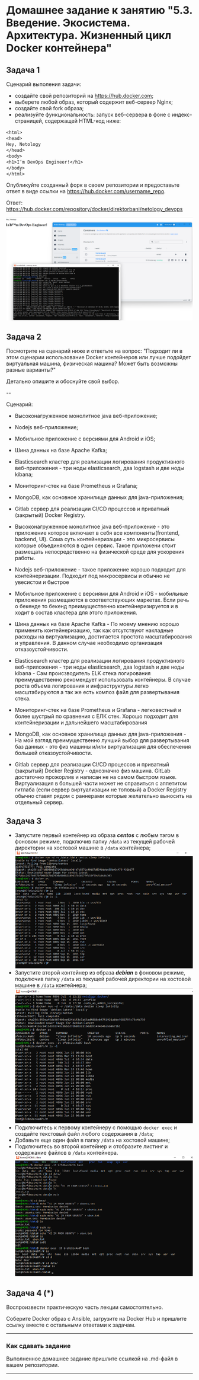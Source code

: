 
# Домашнее задание к занятию "5.3. Введение. Экосистема. Архитектура. Жизненный цикл Docker контейнера"


## Задача 1

Сценарий выполения задачи:

- создайте свой репозиторий на https://hub.docker.com;
- выберете любой образ, который содержит веб-сервер Nginx;
- создайте свой fork образа;
- реализуйте функциональность:
  запуск веб-сервера в фоне с индекс-страницей, содержащей HTML-код ниже:
```
<html>
<head>
Hey, Netology
</head>
<body>
<h1>I’m DevOps Engineer!</h1>
</body>
</html>
```
Опубликуйте созданный форк в своем репозитории и предоставьте ответ в виде ссылки на https://hub.docker.com/username_repo.

Ответ: https://hub.docker.com/repository/docker/direktorbani/netology_devops

![img.png](img.png)

## Задача 2

Посмотрите на сценарий ниже и ответьте на вопрос:
"Подходит ли в этом сценарии использование Docker контейнеров или лучше подойдет виртуальная машина, физическая машина? Может быть возможны разные варианты?"

Детально опишите и обоснуйте свой выбор.

--

Сценарий:

- Высоконагруженное монолитное java веб-приложение;
- Nodejs веб-приложение;
- Мобильное приложение c версиями для Android и iOS;
- Шина данных на базе Apache Kafka;
- Elasticsearch кластер для реализации логирования продуктивного веб-приложения - три ноды elasticsearch, два logstash и две ноды kibana;
- Мониторинг-стек на базе Prometheus и Grafana;
- MongoDB, как основное хранилище данных для java-приложения;
- Gitlab сервер для реализации CI/CD процессов и приватный (закрытый) Docker Registry.

- Высоконагруженное монолитное java веб-приложение - это приложение которое включает в себя все компоненты(frontend, backend, UI). Сома суть контейнеризации - это микросервисы которые объединяются в один сервис. Такое приложени стоит размещать непосредственно на физической среде для ускорения работы.
- Nodejs веб-приложение - такое приложение хорошо подходит для контейнеризации. Подходит под микросервисы и обычно не увесистои и быстрое
- Мобильное приложение c версиями для Android и iOS - мобильные приложения размещаются в соответствующих маркетах. Если речь о бекенде то бекенд преимущественно контейнеризируется и в ходит в состав кластера для этого приложения.
- Шина данных на базе Apache Kafka - По моему мнению хорошо применить контейнеризацию, так как отсутствуют накладные расходы на виртуализацию, достигается простота масштабирования и управления. В данном случае необходимо организация отказоустойчивости.
- Elasticsearch кластер для реализации логирования продуктивного веб-приложения - три ноды elasticsearch, два logstash и две ноды kibana - Сам происзводитель ELK стека логирования преимущественно рекомендует использовать контейнеры. В случае роста объема логирования и инфраструктуры легко масштабируются а так же есть композ файл для развертывания стека.
- Мониторинг-стек на базе Prometheus и Grafana - легковестный и более шустрый по сравнения с ЕЛК стек. Хорошо подходит для контейнеризации и дальнейшего масштабирования
- MongoDB, как основное хранилище данных для java-приложения - На мой взгляд преимущественно лучший выбор для развертывания баз данных - это физ машины и/или виртуализация для обеспечения большей отказоустойчивости.
- Gitlab сервер для реализации CI/CD процессов и приватный (закрытый) Docker Registry - однозначно физ машина. GitLab достаточно прожорлив и написан не на самом быстром языке. Виртуализация в большей части может не справиться с аппетитом гитлаба (если сервер виртуализации не топовый) а Docker Registry обычно ставят рядом с раннерами которые желательно выносить на отдельный сервер.

## Задача 3

- Запустите первый контейнер из образа ***centos*** c любым тэгом в фоновом режиме, подключив папку ```/data``` из текущей рабочей директории на хостовой машине в ```/data``` контейнера;
![img_1.png](img_1.png)
- Запустите второй контейнер из образа ***debian*** в фоновом режиме, подключив папку ```/data``` из текущей рабочей директории на хостовой машине в ```/data``` контейнера;
![img_2.png](img_2.png)
- Подключитесь к первому контейнеру с помощью ```docker exec``` и создайте текстовый файл любого содержания в ```/data```;
- Добавьте еще один файл в папку ```/data``` на хостовой машине;
- Подключитесь во второй контейнер и отобразите листинг и содержание файлов в ```/data``` контейнера.
![img_3.png](img_3.png)



## Задача 4 (*)

Воспроизвести практическую часть лекции самостоятельно.

Соберите Docker образ с Ansible, загрузите на Docker Hub и пришлите ссылку вместе с остальными ответами к задачам.


---

### Как cдавать задание

Выполненное домашнее задание пришлите ссылкой на .md-файл в вашем репозитории.

---

